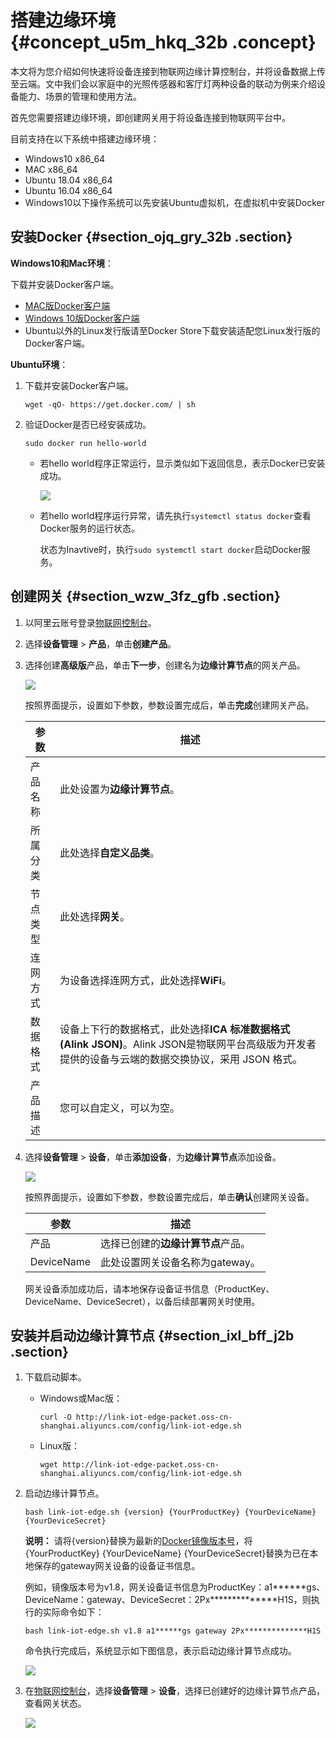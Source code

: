 # 搭建边缘环境 {#concept_u5m_hkq_32b .concept}

本文将为您介绍如何快速将设备连接到物联网边缘计算控制台，并将设备数据上传至云端。文中我们会以家庭中的光照传感器和客厅灯两种设备的联动为例来介绍设备能力、场景的管理和使用方法。

首先您需要搭建边缘环境，即创建网关用于将设备连接到物联网平台中。

目前支持在以下系统中搭建边缘环境：

-   Windows10 x86\_64
-   MAC x86\_64
-   Ubuntu 18.04 x86\_64
-   Ubuntu 16.04 x86\_64
-   Windows10以下操作系统可以先安装Ubuntu虚拟机，在虚拟机中安装Docker

## 安装Docker {#section_ojq_gry_32b .section}

**Windows10和Mac环境**：

下载并安装Docker客户端。

-    [MAC版Docker客户端](https://docs.docker.com/docker-for-mac/install/#download-docker-for-mac)
-   [Windows 10版Docker客户端](https://docs.docker.com/docker-for-windows/install/#download-docker-for-windows)
-   Ubuntu以外的Linux发行版请至Docker Store下载安装适配您Linux发行版的Docker客户端。

**Ubuntu环境**：

1.  下载并安装Docker客户端。

    `wget -qO- https://get.docker.com/ | sh`

2.  验证Docker是否已经安装成功。

    `sudo docker run hello-world`

    -   若hello world程序正常运行，显示类似如下返回信息，表示Docker已安装成功。

        ![](http://static-aliyun-doc.oss-cn-hangzhou.aliyuncs.com/assets/img/15286/154803679234816_zh-CN.png)

    -   若hello world程序运行异常，请先执行`systemctl status docker`查看Docker服务的运行状态。

        状态为Inavtive时，执行`sudo systemctl start docker`启动Docker服务。


## 创建网关 {#section_wzw_3fz_gfb .section}

1.  以阿里云账号登录[物联网控制台](http://iot.console.aliyun.com/)。
2.  选择**设备管理** \> **产品**，单击**创建产品**。
3.  选择创建**高级版**产品，单击**下一步**，创建名为**边缘计算节点**的网关产品。

    ![](http://static-aliyun-doc.oss-cn-hangzhou.aliyuncs.com/assets/img/15286/15480367926712_zh-CN.png)

    按照界面提示，设置如下参数，参数设置完成后，单击**完成**创建网关产品。

    |参数|描述|
    |--|--|
    |产品名称|此处设置为**边缘计算节点**。|
    |所属分类|此处选择**自定义品类**。|
    |节点类型|此处选择**网关**。|
    |连网方式|为设备选择连网方式，此处选择**WiFi**。|
    |数据格式|设备上下行的数据格式，此处选择**ICA 标准数据格式 \(Alink JSON\)**。Alink JSON是物联网平台高级版为开发者提供的设备与云端的数据交换协议，采用 JSON 格式。|
    |产品描述|您可以自定义，可以为空。|

4.  选择**设备管理** \> **设备**，单击**添加设备**，为**边缘计算节点**添加设备。

    ![](http://static-aliyun-doc.oss-cn-hangzhou.aliyuncs.com/assets/img/15286/15480367926713_zh-CN.png)

    按照界面提示，设置如下参数，参数设置完成后，单击**确认**创建网关设备。

    |参数|描述|
    |--|--|
    |产品|选择已创建的**边缘计算节点**产品。|
    |DeviceName|此处设置网关设备名称为gateway。|

    网关设备添加成功后，请本地保存设备证书信息（ProductKey、DeviceName、DeviceSecret），以备后续部署网关时使用。


## 安装并启动边缘计算节点 {#section_ixl_bff_j2b .section}

1.  下载启动脚本。
    -   Windows或Mac版：

        `curl -O http://link-iot-edge-packet.oss-cn-shanghai.aliyuncs.com/config/link-iot-edge.sh`

    -   Linux版：

        `wget http://link-iot-edge-packet.oss-cn-shanghai.aliyuncs.com/config/link-iot-edge.sh`

2.  启动边缘计算节点。

    `bash link-iot-edge.sh {version} {YourProductKey} {YourDeviceName} {YourDeviceSecret}`

    **说明：** 请将\{version\}替换为最新的[Docker镜像版本号](../../../../../cn.zh-CN/产品简介/发布历史.md#)，将\{YourProductKey\} \{YourDeviceName\} \{YourDeviceSecret\}替换为已在本地保存的gateway网关设备的设备证书信息。

    例如，镜像版本号为v1.8，网关设备证书信息为ProductKey：a1\*\*\*\*\*\*gs、DeviceName：gateway、DeviceSecret：2Px\*\*\*\*\*\*\*\*\*\*\*\*\*\*H1S，则执行的实际命令如下：

    `bash link-iot-edge.sh v1.8 a1******gs gateway 2Px**************H1S`

    命令执行完成后，系统显示如下图信息，表示启动边缘计算节点成功。

    ![](http://static-aliyun-doc.oss-cn-hangzhou.aliyuncs.com/assets/img/15286/154803679234851_zh-CN.png)

3.  在[物联网控制台](http://iot.console.aliyun.com/)，选择**设备管理** \> **设备**，选择已创建好的边缘计算节点产品，查看网关状态。

    ![](http://static-aliyun-doc.oss-cn-hangzhou.aliyuncs.com/assets/img/15286/15480367926743_zh-CN.png)


